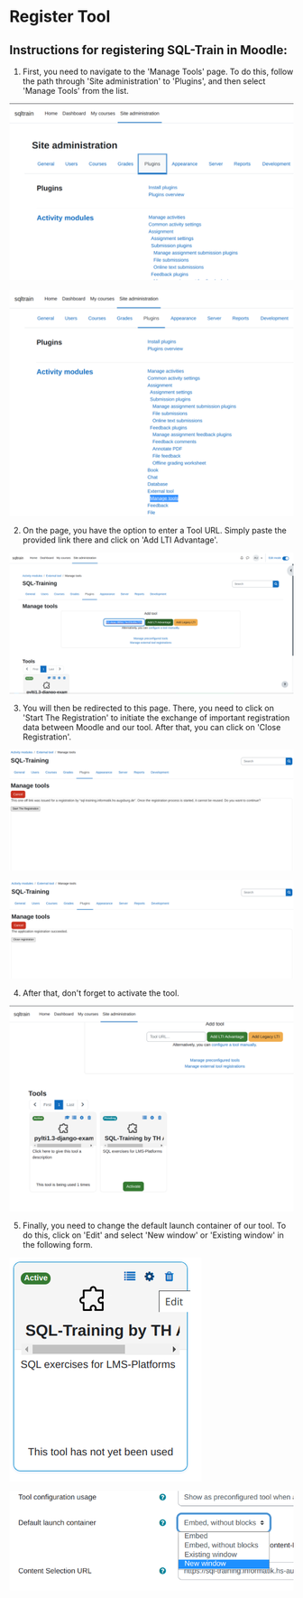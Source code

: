 # Register Tool

## Instructions for registering SQL-Train in Moodle:

1. First, you need to navigate to the 'Manage Tools' page. To do this, follow the path through 'Site administration' to 'Plugins', and then select 'Manage Tools' from the list.

![Plugins](images/register_plugins.png)

![Manage Tools](images/register_manage_tools.png)

2. On the page, you have the option to enter a Tool URL. Simply paste the provided link there and click on 'Add LTI Advantage'.

![Add LTI](images/register_add_lti.png)

3. You will then be redirected to this page. There, you need to click on 'Start The Registration' to initiate the exchange of important registration data between Moodle and our tool. After that, you can click on 'Close Registration'.

![Start Registration](images/register_start.png)

![Close Registration](images/register_close.png)

4. After that, don't forget to activate the tool.

![Activate](images/register_activate.png)

5. Finally, you need to change the default launch container of our tool. To do this, click on 'Edit' and select 'New window' or 'Existing window' in the following form.

![Edit](images/register_edit.png)

![Launch Container](images/register_launch_container.png)